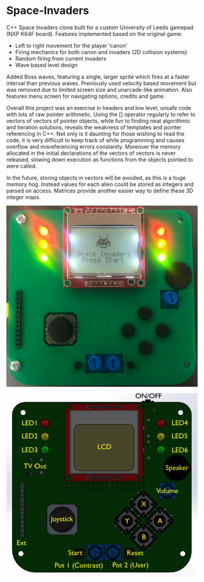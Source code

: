 # Space-Invaders
C++ Space Invaders clone built for a custom University of Leeds gamepad (NXP K64F board). Features implemented based on the original game:
- Left to right movement for the player 'canon'
- Firing mechanics for both canon and invaders (2D collision systems)
- Random firing from current invaders
- Wave based level design

Added Boss waves, featuring a single, larger sprite which fires at a faster interval than previous waves. Previously used velocity based movement but was removed due to limited screen size and unarcade-like animation. Also features menu screen for navigating options, credits and game.

Overall this project was an exercise in headers and low level, unsafe code with lots of raw pointer arithmetic. Using the [] operator regularly to refer to vectors of vectors of pointer objects, while fun to finding neat algorithmic and iteration solutions, reveals the weakness of templates and pointer referencing in C++. Not only is it daunting for those wishing to read the code, it is very difficult to keep track of while programming and causes overflow and misreferencing errors constantly. Moreover the memory allocated in the initial declarations of the vectors of vectors is never released, slowing down execution as functions from the objects pointed to were called.

In the future, storing objects in vectors will be avoided, as this is a huge memory hog. Instead values for each alien could be stored as integers and parsed on access. Matrices provide another easier way to define these 3D integer maps.

![alt text](https://raw.githubusercontent.com/haelyons/Space-Invaders/master/Gamepad.png)

![alt text](https://github.com/haelyons/Space-Invaders/blob/master/Gamepad%20Diagram.png)

